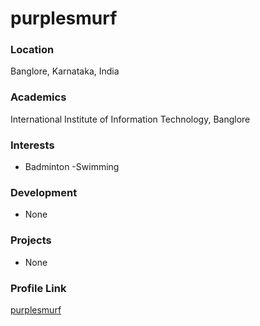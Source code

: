 # purplesmurf

### Location

Banglore, Karnataka, India

### Academics

International Institute of Information Technology, Banglore

### Interests

- Badminton
-Swimming

### Development

- None

### Projects

- None

### Profile Link

[purplesmurf](https://github.com/purplesmurf45)
